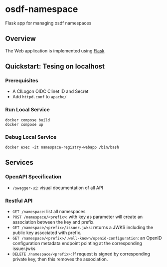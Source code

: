 # osdf-namespace
Flask app for managing osdf namespaces

## Overview
The Web application is implemented using [Flask](https://flask.palletsprojects.com/)

## Quickstart: Tesing on localhost
### Prerequisites
- A CILogon OIDC Clinet ID and Secret
- Add `httpd.conf` to `apache/`

### Run Local Service
```
docker compose build
docker compose up
```

### Debug Local Service 
```
docker exec -it namespace-registry-webapp /bin/bash
```

## Services

### OpenAPI Specification
- `/swagger-ui`: visual documentation of all API

### Restful API
- `GET /namespace`: list all namespaces
- `POST /namespace/<prefix>`: with key as parameter will create an association between the key and prefix.
- `GET /namespace/<prefix>/issuer.jwks`: returns a JWKS including the public key associated with prefix.
- `GET /namespace/<prefix>/.well-known/openid-configuration`: an OpenID configuration metadata endpoint pointing at the corresponding issuer.jwks
- `DELETE /namespace/<prefix>`: If request is signed by corresponding private key, then this removes the association.